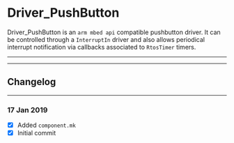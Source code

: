 # Driver_PushButton

Driver_PushButton is an ```arm mbed api``` compatible pushbutton driver. It can be controlled through a ```InterruptIn``` driver and also allows periodical interrupt notification via callbacks associated to ```RtosTimer``` timers.



---
---
  
## Changelog

---
### **17 Jan 2019**
- [x] Added ```component.mk```
- [x] Initial commit

